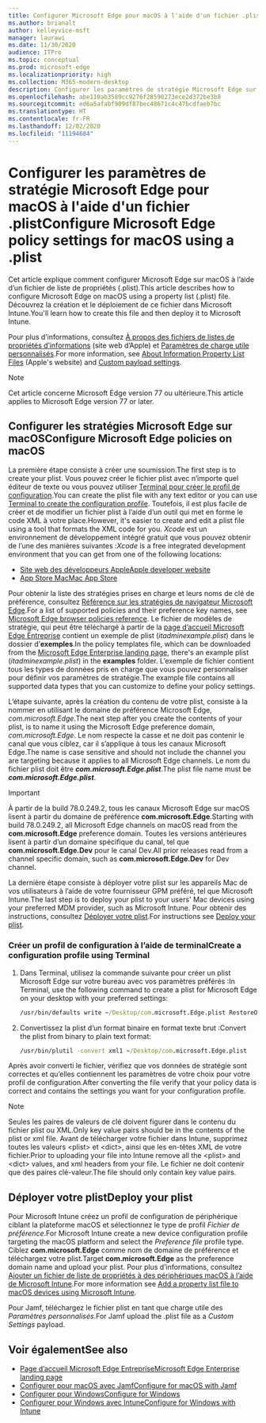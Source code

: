 ```yaml
---
title: Configurer Microsoft Edge pour macOS à l'aide d'un fichier .plist
ms.author: brianalt
author: kelleyvice-msft
manager: laurawi
ms.date: 11/30/2020
audience: ITPro
ms.topic: conceptual
ms.prod: microsoft-edge
ms.localizationpriority: high
ms.collection: M365-modern-desktop
description: Configurer les paramètres de stratégie Microsoft Edge sur macOS à l'aide d'un fichier .plist
ms.openlocfilehash: abe110ab3589cc9276f28590273ece2d372be3b8
ms.sourcegitcommit: ed6a5afabf909df87bec48671c4c47bcdfaeb7bc
ms.translationtype: HT
ms.contentlocale: fr-FR
ms.lasthandoff: 12/02/2020
ms.locfileid: "11194684"
---
```

# <span data-ttu-id="6b00e-103">Configurer les paramètres de stratégie Microsoft Edge pour macOS à l'aide d'un fichier .plist</span><span class="sxs-lookup"><span data-stu-id="6b00e-103">Configure Microsoft Edge policy settings for macOS using a .plist</span></span>

<span data-ttu-id="6b00e-104">Cet article explique comment configurer Microsoft Edge sur macOS à l’aide d’un fichier de liste de propriétés (.plist).</span><span class="sxs-lookup"><span data-stu-id="6b00e-104">This article describes how to configure Microsoft Edge on macOS using a property list (.plist) file.</span></span> <span data-ttu-id="6b00e-105">Découvrez la création et le déploiement de ce fichier dans Microsoft Intune.</span><span class="sxs-lookup"><span data-stu-id="6b00e-105">You'll learn how to create this file and then deploy it to Microsoft Intune.</span></span>

<span data-ttu-id="6b00e-106">Pour plus d’informations, consultez [À propos des fichiers de listes de propriétés d’informations](https://developer.apple.com/library/archive/documentation/General/Reference/InfoPlistKeyReference/Articles/AboutInformationPropertyListFiles.html) (site web d’Apple) et [Paramètres de charge utile personnalisés](https://support.apple.com/guide/mdm/custom-mdm9abbdbe7/1/web/1).</span><span class="sxs-lookup"><span data-stu-id="6b00e-106">For more information, see [About Information Property List Files](https://developer.apple.com/library/archive/documentation/General/Reference/InfoPlistKeyReference/Articles/AboutInformationPropertyListFiles.html) (Apple's website) and [Custom payload settings](https://support.apple.com/guide/mdm/custom-mdm9abbdbe7/1/web/1).</span></span>

> [!NOTE]
> <span data-ttu-id="6b00e-107">Cet article concerne Microsoft Edge version 77 ou ultérieure.</span><span class="sxs-lookup"><span data-stu-id="6b00e-107">This article applies to Microsoft Edge version 77 or later.</span></span>

## <span data-ttu-id="6b00e-108">Configurer les stratégies Microsoft Edge sur macOS</span><span class="sxs-lookup"><span data-stu-id="6b00e-108">Configure Microsoft Edge policies on macOS</span></span>

<span data-ttu-id="6b00e-109">La première étape consiste à créer une soumission.</span><span class="sxs-lookup"><span data-stu-id="6b00e-109">The first step is to create your plist.</span></span> <span data-ttu-id="6b00e-110">Vous pouvez créer le fichier plist avec n’importe quel éditeur de texte ou vous pouvez utiliser [Terminal pour créer le profil de configuration](#create-a-configuration-profile-using-terminal).</span><span class="sxs-lookup"><span data-stu-id="6b00e-110">You can create the plist file with any text editor or you can use [Terminal to create the configuration profile](#create-a-configuration-profile-using-terminal).</span></span> <span data-ttu-id="6b00e-111">Toutefois, il est plus facile de créer et de modifier un fichier plist à l’aide d’un outil qui met en forme le code XML à votre place.</span><span class="sxs-lookup"><span data-stu-id="6b00e-111">However, it's easier to create and edit a plist file using a tool that formats the XML code for you.</span></span> <span data-ttu-id="6b00e-112">*Xcode* est un environnement de développement intégré gratuit que vous pouvez obtenir de l’une des manières suivantes :</span><span class="sxs-lookup"><span data-stu-id="6b00e-112">*Xcode* is a free integrated development environment that you can get from one of the following locations:</span></span>

- [<span data-ttu-id="6b00e-113">Site web des développeurs Apple</span><span class="sxs-lookup"><span data-stu-id="6b00e-113">Apple developer website</span></span>](https://developer.apple.com/xcode/)
- [<span data-ttu-id="6b00e-114">App Store Mac</span><span class="sxs-lookup"><span data-stu-id="6b00e-114">Mac App Store</span></span>](https://apps.apple.com/app/xcode/id497799835?mt=12)

<span data-ttu-id="6b00e-115">Pour obtenir la liste des stratégies prises en charge et leurs noms de clé de préférence, consultez [Référence sur les stratégies de navigateur Microsoft Edge](microsoft-edge-policies.md).</span><span class="sxs-lookup"><span data-stu-id="6b00e-115">For a list of supported policies and their preference key names, see [Microsoft Edge browser policies reference](microsoft-edge-policies.md).</span></span> <span data-ttu-id="6b00e-116">Le fichier de modèles de stratégie, qui peut être téléchargé à partir de la [page d’accueil Microsoft Edge Entreprise](https://aka.ms/EdgeEnterprise) contient un exemple de plist (*itadminexample.plist*) dans le dossier d’**exemples**.</span><span class="sxs-lookup"><span data-stu-id="6b00e-116">In the policy templates file, which can be downloaded from the [Microsoft Edge Enterprise landing page](https://aka.ms/EdgeEnterprise), there's an example plist (*itadminexample.plist*) in the **examples** folder.</span></span> <span data-ttu-id="6b00e-117">L’exemple de fichier contient tous les types de données pris en charge que vous pouvez personnaliser pour définir vos paramètres de stratégie.</span><span class="sxs-lookup"><span data-stu-id="6b00e-117">The example file contains all supported data types that you can customize to define your policy settings.</span></span> 

<span data-ttu-id="6b00e-118">L’étape suivante, après la création du contenu de votre plist, consiste à la nommer en utilisant le domaine de préférence Microsoft Edge, *com.microsoft.Edge*.</span><span class="sxs-lookup"><span data-stu-id="6b00e-118">The next step after you create the contents of your plist, is to name it using the Microsoft Edge preference domain, *com.microsoft.Edge*.</span></span> <span data-ttu-id="6b00e-119">Le nom respecte la casse et ne doit pas contenir le canal que vous ciblez, car il s’applique à tous les canaux Microsoft Edge.</span><span class="sxs-lookup"><span data-stu-id="6b00e-119">The name is case sensitive and should not include the channel you are targeting because it applies to all Microsoft Edge channels.</span></span> <span data-ttu-id="6b00e-120">Le nom du fichier plist doit être **_com.microsoft.Edge.plist_**.</span><span class="sxs-lookup"><span data-stu-id="6b00e-120">The plist file name must be **_com.microsoft.Edge.plist_**.</span></span>

> [!IMPORTANT]
> <span data-ttu-id="6b00e-121">À partir de la build 78.0.249.2, tous les canaux Microsoft Edge sur macOS lisent à partir du domaine de préférence **com.microsoft.Edge**.</span><span class="sxs-lookup"><span data-stu-id="6b00e-121">Starting with build 78.0.249.2, all Microsoft Edge channels on macOS read from the **com.microsoft.Edge** preference domain.</span></span> <span data-ttu-id="6b00e-122">Toutes les versions antérieures lisent à partir d’un domaine spécifique du canal, tel que **com.microsoft.Edge.Dev** pour le canal Dev.</span><span class="sxs-lookup"><span data-stu-id="6b00e-122">All prior releases read from a channel specific domain, such as **com.microsoft.Edge.Dev** for Dev channel.</span></span>

<span data-ttu-id="6b00e-123">La dernière étape consiste à déployer votre plist sur les appareils Mac de vos utilisateurs à l’aide de votre fournisseur GPM préféré, tel que Microsoft Intune.</span><span class="sxs-lookup"><span data-stu-id="6b00e-123">The last step is to deploy your plist to your users' Mac devices using your preferred MDM provider, such as Microsoft Intune.</span></span> <span data-ttu-id="6b00e-124">Pour obtenir des instructions, consultez [Déployer votre plist](#deploy-your-plist).</span><span class="sxs-lookup"><span data-stu-id="6b00e-124">For instructions see [Deploy your plist](#deploy-your-plist).</span></span>

### <span data-ttu-id="6b00e-125">Créer un profil de configuration à l’aide de terminal</span><span class="sxs-lookup"><span data-stu-id="6b00e-125">Create a configuration profile using Terminal</span></span>

1. <span data-ttu-id="6b00e-126">Dans Terminal, utilisez la commande suivante pour créer un plist Microsoft Edge sur votre bureau avec vos paramètres préférés :</span><span class="sxs-lookup"><span data-stu-id="6b00e-126">In Terminal, use the following command to create a plist for Microsoft Edge on your desktop with your preferred settings:</span></span>

   ```cmd
   /usr/bin/defaults write ~/Desktop/com.microsoft.Edge.plist RestoreOnStartup -int 1
   ```

2. <span data-ttu-id="6b00e-127">Convertissez la plist d’un format binaire en format texte brut :</span><span class="sxs-lookup"><span data-stu-id="6b00e-127">Convert the plist from binary to plain text format:</span></span>

   ```cmd
   /usr/bin/plutil -convert xml1 ~/Desktop/com.microsoft.Edge.plist
   ```

<span data-ttu-id="6b00e-128">Après avoir converti le fichier, vérifiez que vos données de stratégie sont correctes et qu’elles contiennent les paramètres de votre choix pour votre profil de configuration.</span><span class="sxs-lookup"><span data-stu-id="6b00e-128">After converting the file verify that your policy data is correct and contains the settings you want for your configuration profile.</span></span>

> [!NOTE]
> <span data-ttu-id="6b00e-129">Seules les paires de valeurs de clé doivent figurer dans le contenu du fichier plist ou XML.</span><span class="sxs-lookup"><span data-stu-id="6b00e-129">Only key value pairs should be in the contents of the plist or xml file.</span></span> <span data-ttu-id="6b00e-130">Avant de télécharger votre fichier dans Intune, supprimez toutes les valeurs \<plist> et \<dict>, ainsi que les en-têtes XML de votre fichier.</span><span class="sxs-lookup"><span data-stu-id="6b00e-130">Prior to uploading your file into Intune remove all the \<plist> and \<dict> values, and xml headers from your file.</span></span> <span data-ttu-id="6b00e-131">Le fichier ne doit contenir que des paires clé-valeur.</span><span class="sxs-lookup"><span data-stu-id="6b00e-131">The file should only contain key value pairs.</span></span>

## <span data-ttu-id="6b00e-132">Déployer votre plist</span><span class="sxs-lookup"><span data-stu-id="6b00e-132">Deploy your plist</span></span>

<span data-ttu-id="6b00e-133">Pour Microsoft Intune créez un profil de configuration de périphérique ciblant la plateforme macOS et sélectionnez le type de profil *Fichier de préférence*.</span><span class="sxs-lookup"><span data-stu-id="6b00e-133">For Microsoft Intune create a new device configuration profile targeting the macOS platform and select the *Preference file* profile type.</span></span> <span data-ttu-id="6b00e-134">Ciblez **com.microsoft.Edge** comme nom de domaine de préférence et téléchargez votre plist.</span><span class="sxs-lookup"><span data-stu-id="6b00e-134">Target **com.microsoft.Edge** as the preference domain name and upload your plist.</span></span> <span data-ttu-id="6b00e-135">Pour plus d’informations, consultez [Ajouter un fichier de liste de propriétés à des périphériques macOS à l’aide de Microsoft Intune](https://docs.microsoft.com/intune/configuration/preference-file-settings-macos).</span><span class="sxs-lookup"><span data-stu-id="6b00e-135">For more information see [Add a property list file to macOS devices using Microsoft Intune](https://docs.microsoft.com/intune/configuration/preference-file-settings-macos).</span></span>

<span data-ttu-id="6b00e-136">Pour Jamf, téléchargez le fichier plist en tant que charge utile des *Paramètres personnalisés*.</span><span class="sxs-lookup"><span data-stu-id="6b00e-136">For Jamf upload the .plist file as a *Custom Settings* payload.</span></span>

## <span data-ttu-id="6b00e-137">Voir également</span><span class="sxs-lookup"><span data-stu-id="6b00e-137">See also</span></span>

- [<span data-ttu-id="6b00e-138">Page d’accueil Microsoft Edge Entreprise</span><span class="sxs-lookup"><span data-stu-id="6b00e-138">Microsoft Edge Enterprise landing page</span></span>](https://aka.ms/EdgeEnterprise)
- [<span data-ttu-id="6b00e-139">Configurer pour macOS avec Jamf</span><span class="sxs-lookup"><span data-stu-id="6b00e-139">Configure for macOS with Jamf</span></span>](configure-microsoft-edge-on-mac-jamf.md)
- [<span data-ttu-id="6b00e-140">Configurer pour Windows</span><span class="sxs-lookup"><span data-stu-id="6b00e-140">Configure for Windows</span></span>](configure-microsoft-edge.md)
- [<span data-ttu-id="6b00e-141">Configurer pour Windows avec Intune</span><span class="sxs-lookup"><span data-stu-id="6b00e-141">Configure for Windows with Intune</span></span>](configure-edge-with-intune.md)
